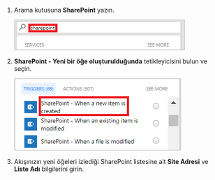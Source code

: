 1. Arama kutusuna **SharePoint** yazın.
   
    ![SharePoint tetikleyicilerini arayın](media/modern-approvals/search-for-sharepoint.png)
2. **SharePoint - Yeni bir öğe oluşturulduğunda** tetikleyicisini bulun ve seçin.
   
    ![Sharepoint tetikleyicisini seçin](media/modern-approvals/select-sharepoint-new-item.png)
3. Akışınızın yeni öğeleri izlediği SharePoint listesine ait **Site Adresi** ve **Liste Adı** bilgilerini girin.

